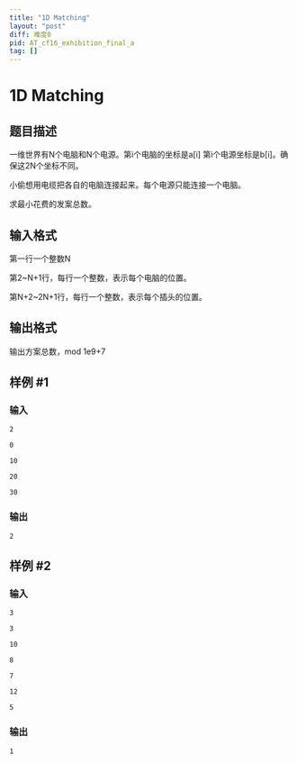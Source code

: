 ```yaml
---
title: "1D Matching"
layout: "post"
diff: 难度0
pid: AT_cf16_exhibition_final_a
tag: []
---
```


# 1D Matching

## 题目描述

一维世界有N个电脑和N个电源。第i个电脑的坐标是a[i]
第i个电源坐标是b[i]。确保这2N个坐标不同。

小偷想用电缆把各自的电脑连接起来。每个电源只能连接一个电脑。

求最小花费的发案总数。

## 输入格式

第一行一个整数N

第2~N+1行，每行一个整数，表示每个电脑的位置。

第N+2~2N+1行，每行一个整数，表示每个插头的位置。

## 输出格式

输出方案总数，mod 1e9+7

## 样例 #1

### 输入

```
2
0
10
20
30
```

### 输出

```
2
```

## 样例 #2

### 输入

```
3
3
10
8
7
12
5
```

### 输出

```
1
```

